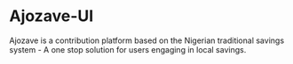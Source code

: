 # Ajozave-UI

Ajozave is a contribution platform based on the Nigerian traditional savings system - A one stop solution for users engaging in local savings.
